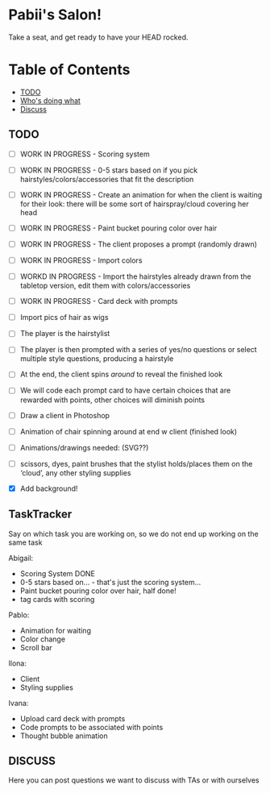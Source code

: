 # Pabii's Salon!
Take a seat, and get ready to have your HEAD rocked.

# Table of Contents
- [TODO](#TODO)
- [Who's doing what](#TaskTracker)
- [Discuss](#Discuss)

## TODO

- [ ] WORK IN PROGRESS - Scoring system 
- [ ] WORK IN PROGRESS - 0-5 stars based on if you pick hairstyles/colors/accessories that fit the description 
- [ ] WORK IN PROGRESS - Create an animation for when the client is waiting for their look: there will be some sort of hairspray/cloud covering her head
- [ ] WORK IN PROGRESS - Paint bucket pouring color over hair
- [ ] WORK IN PROGRESS - The client proposes a prompt (randomly drawn)
- [ ] WORK IN PROGRESS - Import colors 
- [ ] WORKD IN PROGRESS - Import the hairstyles already drawn from the tabletop version, edit them with colors/accessories 
- [ ] WORK IN PROGRESS - Card deck with prompts 
- [ ] Import pics of hair as wigs 
- [ ] The player is the hairstylist
- [ ] The player is then prompted with a series of yes/no questions or select multiple style questions, producing a hairstyle
- [ ] At the end, the client spins *around* to reveal the finished look
- [ ] We will code each prompt card to have certain choices that are rewarded with points, other choices will diminish points 
- [ ] Draw a client in Photoshop
- [ ] Animation of chair spinning around at end w client (finished look)
- [ ] Animations/drawings needed: (SVG??)
- [ ] scissors, dyes, paint brushes that the stylist holds/places them on the ‘cloud’,  any other styling supplies 
- [X] Add background!



## TaskTracker
Say on which task you are working on, so we do not end up working on the same task

Abigail:
- Scoring System DONE
- 0-5 stars based on... - that's just the scoring system...
- Paint bucket pouring color over hair, half done!
- tag cards with scoring

Pablo:
- Animation for waiting
- Color change
- Scroll bar

Ilona:
- Client
- Styling supplies

Ivana:
- Upload card deck with prompts
- Code prompts to be associated with points
- Thought bubble animation 



## DISCUSS
Here you can post questions we want to discuss with TAs or with ourselves




